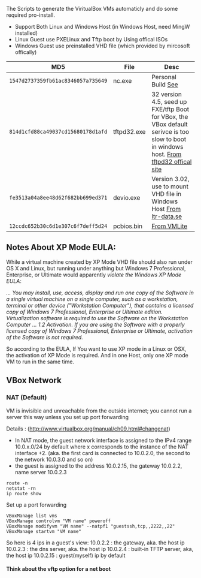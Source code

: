 The Scripts to generate the ViritualBox VMs automaticly and do some required pro-install.

* Support Both Linux and Windows Host (in Windows Host, need MingW installed)
* Linux Guest use PXELinux and Tftp boot by Using offical ISOs
* Windows Guest use preinstalled VHD file (which provided by mircosoft offically)


| MD5                                | File           | Desc                          |
| ---------------------------------- | -----------    | -----------------------       |
| `1547d2737359fb61ac8346057a735649` | nc.exe         | Personal Build [See][nc] |    |
| `814d1cfd88ca49037cd15680178d1afd` | tftpd32.exe    | 32 version 4.5, seed up FXE/tftp Boot for VBox, the VBox default serivce is too slow to boot in windows host. [From tftpd32 offical site][tftp32] |
| `fe3513a04a8ee48d62f682bb699ed371` | devio.exe      | Version 3.02, use to mount VHD file in Windows Host [From ltr-data.se][devio]|
| `12ccdc652b30c6d1e307c6f7deff5d24` | pcbios.bin     | [From VMLite][pcbios] |


[nc]: TODO
[tftp32]:http://tftpd32.jounin.net/download/tftpd32.450.zip
[devio]:http://www.ltr-data.se/files/devio.exe
[pcbios]:http://www.vmlite.com/images/fbfiles/files/pcbios.zip

Notes About XP Mode EULA:
-------------------------

While a virtual machine created by XP Mode VHD file should also run under OS X and Linux, but running under anything but Windows 7 Professional, Enterprise, or Ultimate would apparently *violate the Windows XP Mode EULA*:

_... You may install, use, access, display and run one copy of the Software in a single virtual machine on a single computer, such as a workstation, terminal or other device ("Workstation Computer"), that contains a licensed copy of Windows 7 Professional, Enterprise or Ultimate edition. Virtualization software is required to use the Software on the Workstation Computer ... 1.2  Activation.  If you are using the Software with a properly licensed copy of Windows 7 Professional, Enterprise or Ultimate, activation of the Software is not required._

So according to the EULA, If You want to use XP mode in a Linux or OSX, the activation of XP Mode is required. And in one Host, only one XP mode VM 
to run in the same time.

VBox Network
------------

### NAT (Default)

VM is invisible and unreachable from the outside internet; you cannot run a server this way unless you set up port forwarding

Details : (http://www.virtualbox.org/manual/ch09.html#changenat)
  *  In NAT mode, the guest network interface is assigned to the IPv4 range 10.0.x.0/24 by default where x corresponds to the instance of the NAT interface +2. (aka. the first card is connected to 10.0.2.0, the second to the network 10.0.3.0 and so on) 
  *  the guest is assigned to the address 10.0.2.15, the gateway 10.0.2.2,  name server 10.0.2.3

```
route -n
netstat -rn
ip route show
```

Set up  a port forwarding
```
VBoxManage list vms
VBoxManage controlvm "VM name" poweroff
VBoxManage modifyvm "VM name" --natpf1 "guestssh,tcp,,2222,,22"
VBoxManage startvm "VM name"
```

So here is 4 ips in a guest's view:
10.0.2.2  : the gateway, aka. the host ip
10.0.2.3  : the dns server, aka. the host ip
10.0.2.4  : built-in TFTP server, aka, the host ip
10.0.2.15 : guest(myself) ip by default

#### Think about the vftp option for a net boot 